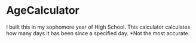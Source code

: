 # AgeCalculator

I built this in my sophomore year of High School.
This calculator calculates how many days it has been since a specified day.
\*Not the most accurate.
